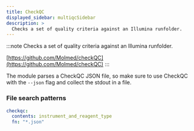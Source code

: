 ```yaml
---
title: CheckQC
displayed_sidebar: multiqcSidebar
description: >
  Checks a set of quality criteria against an Illumina runfolder.
---
```


<!--
~~~~~ DO NOT EDIT ~~~~~
This file is autogenerated from the MultiQC module python docstring.
Do not edit the markdown, it will be overwritten.

File path for the source of this content: multiqc/modules/checkqc/checkqc.py
~~~~~~~~~~~~~~~~~~~~~~~
-->

:::note
Checks a set of quality criteria against an Illumina runfolder.

[https://github.com/Molmed/checkQC](https://github.com/Molmed/checkQC)
:::

The module parses a CheckQC JSON file, so make sure to use CheckQC with the `--json` flag and collect the stdout in a file.

### File search patterns

```yaml
checkqc:
  contents: instrument_and_reagent_type
  fn: "*.json"
```
